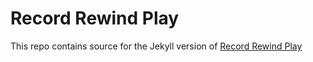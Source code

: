 # Record Rewind Play

This repo contains source for the Jekyll version of [Record Rewind Play](http://www.recordrewindplay.co.uk)